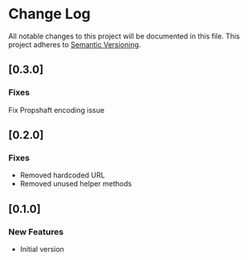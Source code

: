 # Change Log
All notable changes to this project will be documented in this file.
This project adheres to [Semantic Versioning](http://semver.org/).

## [0.3.0]
### Fixes
Fix Propshaft encoding issue

## [0.2.0]
### Fixes
- Removed hardcoded URL
- Removed unused helper methods

## [0.1.0]
### New Features
- Initial version